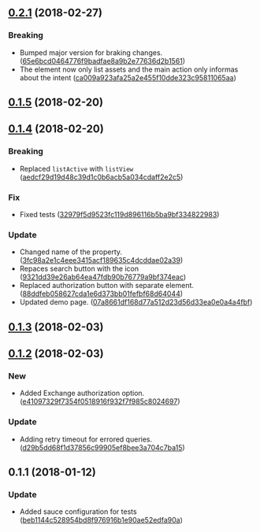 <a name="0.2.1"></a>
## [0.2.1](https://github.com/advanced-rest-client/exchange-search-panel/compare/0.1.5...0.2.1) (2018-02-27)


### Breaking

* Bumped major version for braking changes. ([65e6bcd0464776f9badfae8a9b2e77636d2b1561](https://github.com/advanced-rest-client/exchange-search-panel/commit/65e6bcd0464776f9badfae8a9b2e77636d2b1561))
* The element now only list assets and the main action only informas about the intent ([ca009a923afa25a2e455f10dde323c95811065aa](https://github.com/advanced-rest-client/exchange-search-panel/commit/ca009a923afa25a2e455f10dde323c95811065aa))



<a name="0.1.5"></a>
## [0.1.5](https://github.com/advanced-rest-client/exchange-search-panel/compare/0.1.4...0.1.5) (2018-02-20)




<a name="0.1.4"></a>
## [0.1.4](https://github.com/advanced-rest-client/exchange-search-panel/compare/0.1.3...0.1.4) (2018-02-20)


### Breaking

* Replaced `listActive` with `listView` ([aedcf29d19d48c39d1c0b6acb5a034cdaff2e2c5](https://github.com/advanced-rest-client/exchange-search-panel/commit/aedcf29d19d48c39d1c0b6acb5a034cdaff2e2c5))

### Fix

* Fixed tests ([32979f5d9523fc119d896116b5ba9bf334822983](https://github.com/advanced-rest-client/exchange-search-panel/commit/32979f5d9523fc119d896116b5ba9bf334822983))

### Update

* Changed name of the property. ([3fc98a2e1c4eee3415acf189635c4dcddae02a39](https://github.com/advanced-rest-client/exchange-search-panel/commit/3fc98a2e1c4eee3415acf189635c4dcddae02a39))
* Repaces search button with the icon ([9321dd39e26ab64ea47fdb90b76779a9bf374eac](https://github.com/advanced-rest-client/exchange-search-panel/commit/9321dd39e26ab64ea47fdb90b76779a9bf374eac))
* Replaced authorization button with separate element. ([88ddfeb058627cda1e6d373bb01fefbf68d64044](https://github.com/advanced-rest-client/exchange-search-panel/commit/88ddfeb058627cda1e6d373bb01fefbf68d64044))
* Updated demo page. ([07a8661df168d77a512d23d56d33ea0e0a4a4fbf](https://github.com/advanced-rest-client/exchange-search-panel/commit/07a8661df168d77a512d23d56d33ea0e0a4a4fbf))



<a name="0.1.3"></a>
## [0.1.3](https://github.com/advanced-rest-client/exchange-search-panel/compare/0.1.2...0.1.3) (2018-02-03)




<a name="0.1.2"></a>
## [0.1.2](https://github.com/advanced-rest-client/exchange-search-panel/compare/0.1.1...0.1.2) (2018-02-03)


### New

* Added Exchange authorization option. ([e41097329f7354f0518916f932f7f985c8024697](https://github.com/advanced-rest-client/exchange-search-panel/commit/e41097329f7354f0518916f932f7f985c8024697))

### Update

* Adding retry timeout for errored queries. ([d29b5dd68f1d37856c99905ef8bee3a704c7ba15](https://github.com/advanced-rest-client/exchange-search-panel/commit/d29b5dd68f1d37856c99905ef8bee3a704c7ba15))



<a name="0.1.1"></a>
## 0.1.1 (2018-01-12)


### Update

* Added sauce configuration for tests ([beb1144c528954bd8f976916b1e90ae52edfa90a](https://github.com/advanced-rest-client/exchange-search-panel/commit/beb1144c528954bd8f976916b1e90ae52edfa90a))



